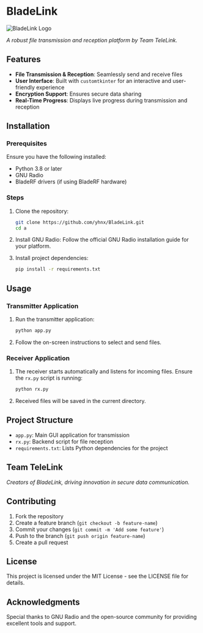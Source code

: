 # BladeLink

![BladeLink Logo](https://github.com/yhnx/BladeLink/blob/main/app/transmitter/src/bladeLINK.png)

*A robust file transmission and reception platform by Team TeleLink.*

## Features

- **File Transmission & Reception**: Seamlessly send and receive files
- **User Interface**: Built with `customtkinter` for an interactive and user-friendly experience
- **Encryption Support**: Ensures secure data sharing
- **Real-Time Progress**: Displays live progress during transmission and reception

## Installation

### Prerequisites

Ensure you have the following installed:

- Python 3.8 or later
- GNU Radio
- BladeRF drivers (if using BladeRF hardware)

### Steps

1. Clone the repository:
   ```bash
   git clone https://github.com/yhnx/BladeLink.git
   cd a
   ```

2. Install GNU Radio: Follow the official GNU Radio installation guide for your platform.

3. Install project dependencies:
   ```bash
   pip install -r requirements.txt
   ```

## Usage

### Transmitter Application

1. Run the transmitter application:
   ```bash
   python app.py
   ```

2. Follow the on-screen instructions to select and send files.

### Receiver Application

1. The receiver starts automatically and listens for incoming files. Ensure the `rx.py` script is running:
   ```bash
   python rx.py
   ```

2. Received files will be saved in the current directory.

## Project Structure

- `app.py`: Main GUI application for transmission
- `rx.py`: Backend script for file reception
- `requirements.txt`: Lists Python dependencies for the project

## Team TeleLink

*Creators of BladeLink, driving innovation in secure data communication.*

## Contributing

1. Fork the repository
2. Create a feature branch (`git checkout -b feature-name`)
3. Commit your changes (`git commit -m 'Add some feature'`)
4. Push to the branch (`git push origin feature-name`)
5. Create a pull request

## License

This project is licensed under the MIT License - see the LICENSE file for details.

## Acknowledgments

Special thanks to GNU Radio and the open-source community for providing excellent tools and support.
